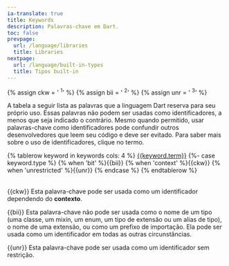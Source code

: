 ```yaml
---
ia-translate: true
title: Keywords
description: Palavras-chave em Dart.
toc: false
prevpage:
  url: /language/libraries
  title: Libraries
nextpage:
  url: /language/built-in-types
  title: Tipos built-in
---
```


{% assign ckw = '&nbsp;<sup>1</sup>' %}
{% assign bii = '&nbsp;<sup>2</sup>' %}
{% assign unr = '&nbsp;<sup>3</sup>' %}

A tabela a seguir lista as palavras que a linguagem Dart reserva para seu
próprio uso. Essas palavras não podem ser usadas como identificadores, a menos
que seja indicado o contrário. Mesmo quando permitido,
usar palavras-chave como identificadores pode confundir
outros desenvolvedores que leem seu código e deve ser
evitado. Para saber mais sobre o uso de identificadores, clique no termo.

<table class="table table-striped">

{% tablerow keyword in keywords cols: 4 %}
<a href="{{keyword.link}}">{{keyword.term}}</a>
{%- case keyword.type %}
{% when 'bit' %}{{bii}}
{% when 'context' %}{{ckw}}
{% when 'unrestricted' %}{{unr}}
{% endcase %}
{% endtablerow %}
</table>

{{ckw}} Esta palavra-chave pode ser usada como um identificador
        dependendo do **contexto**.

{{bii}} Esta palavra-chave não pode ser usada como o nome de um tipo
        (uma classe, um mixin, um enum, um tipo de extensão ou um alias de tipo),
        o nome de uma extensão, ou como um prefixo de importação.
        Ela pode ser usada como um identificador em todas as outras circunstâncias.

{{unr}} Esta palavra-chave pode ser usada como um identificador sem restrição.
